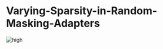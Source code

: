 # Varying-Sparsity-in-Random-Masking-Adapters



![high](https://github.com/user-attachments/assets/d8fe9cc4-d0c6-494c-9962-75db95bb7ca2)

